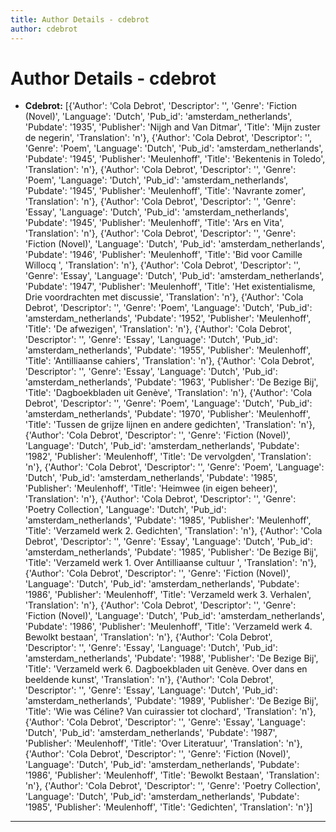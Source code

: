 ```yaml
---
title: Author Details - cdebrot
author: cdebrot
---
```


# Author Details - cdebrot

<ul>
    <li><strong>Cdebrot:</strong> [{'Author': 'Cola Debrot', 'Descriptor': '', 'Genre': 'Fiction (Novel)', 'Language': 'Dutch', 'Pub_id': 'amsterdam_netherlands', 'Pubdate': '1935', 'Publisher': 'Nijgh and Van Ditmar', 'Title': 'Mijn zuster de negerin', 'Translation': 'n'}, {'Author': 'Cola Debrot', 'Descriptor': '', 'Genre': 'Poem', 'Language': 'Dutch', 'Pub_id': 'amsterdam_netherlands', 'Pubdate': '1945', 'Publisher': 'Meulenhoff', 'Title': 'Bekentenis in Toledo', 'Translation': 'n'}, {'Author': 'Cola Debrot', 'Descriptor': '', 'Genre': 'Poem', 'Language': 'Dutch', 'Pub_id': 'amsterdam_netherlands', 'Pubdate': '1945', 'Publisher': 'Meulenhoff', 'Title': 'Navrante zomer', 'Translation': 'n'}, {'Author': 'Cola Debrot', 'Descriptor': '', 'Genre': 'Essay', 'Language': 'Dutch', 'Pub_id': 'amsterdam_netherlands', 'Pubdate': '1945', 'Publisher': 'Meulenhoff', 'Title': 'Ars en Vita', 'Translation': 'n'}, {'Author': 'Cola Debrot', 'Descriptor': '', 'Genre': 'Fiction (Novel)', 'Language': 'Dutch', 'Pub_id': 'amsterdam_netherlands', 'Pubdate': '1946', 'Publisher': 'Meulenhoff', 'Title': 'Bid voor Camille Willocq ', 'Translation': 'n'}, {'Author': 'Cola Debrot', 'Descriptor': '', 'Genre': 'Essay', 'Language': 'Dutch', 'Pub_id': 'amsterdam_netherlands', 'Pubdate': '1947', 'Publisher': 'Meulenhoff', 'Title': 'Het existentialisme, Drie voordrachten met discussie', 'Translation': 'n'}, {'Author': 'Cola Debrot', 'Descriptor': '', 'Genre': 'Poem', 'Language': 'Dutch', 'Pub_id': 'amsterdam_netherlands', 'Pubdate': '1952', 'Publisher': 'Meulenhoff', 'Title': 'De afwezigen', 'Translation': 'n'}, {'Author': 'Cola Debrot', 'Descriptor': '', 'Genre': 'Essay', 'Language': 'Dutch', 'Pub_id': 'amsterdam_netherlands', 'Pubdate': '1955', 'Publisher': 'Meulenhoff', 'Title': 'Antilliaanse cahiers', 'Translation': 'n'}, {'Author': 'Cola Debrot', 'Descriptor': '', 'Genre': 'Essay', 'Language': 'Dutch', 'Pub_id': 'amsterdam_netherlands', 'Pubdate': '1963', 'Publisher': 'De Bezige Bij', 'Title': 'Dagboekbladen uit Genève', 'Translation': 'n'}, {'Author': 'Cola Debrot', 'Descriptor': '', 'Genre': 'Poem', 'Language': 'Dutch', 'Pub_id': 'amsterdam_netherlands', 'Pubdate': '1970', 'Publisher': 'Meulenhoff', 'Title': 'Tussen de grijze lijnen en andere gedichten', 'Translation': 'n'}, {'Author': 'Cola Debrot', 'Descriptor': '', 'Genre': 'Fiction (Novel)', 'Language': 'Dutch', 'Pub_id': 'amsterdam_netherlands', 'Pubdate': '1982', 'Publisher': 'Meulenhoff', 'Title': 'De vervolgden', 'Translation': 'n'}, {'Author': 'Cola Debrot', 'Descriptor': '', 'Genre': 'Poem', 'Language': 'Dutch', 'Pub_id': 'amsterdam_netherlands', 'Pubdate': '1985', 'Publisher': 'Meulenhoff', 'Title': 'Heimwee (in eigen beheer)', 'Translation': 'n'}, {'Author': 'Cola Debrot', 'Descriptor': '', 'Genre': 'Poetry Collection', 'Language': 'Dutch', 'Pub_id': 'amsterdam_netherlands', 'Pubdate': '1985', 'Publisher': 'Meulenhoff', 'Title': 'Verzameld werk 2. Gedichten', 'Translation': 'n'}, {'Author': 'Cola Debrot', 'Descriptor': '', 'Genre': 'Essay', 'Language': 'Dutch', 'Pub_id': 'amsterdam_netherlands', 'Pubdate': '1985', 'Publisher': 'De Bezige Bij', 'Title': 'Verzameld werk 1. Over Antilliaanse cultuur ', 'Translation': 'n'}, {'Author': 'Cola Debrot', 'Descriptor': '', 'Genre': 'Fiction (Novel)', 'Language': 'Dutch', 'Pub_id': 'amsterdam_netherlands', 'Pubdate': '1986', 'Publisher': 'Meulenhoff', 'Title': 'Verzameld werk 3. Verhalen', 'Translation': 'n'}, {'Author': 'Cola Debrot', 'Descriptor': '', 'Genre': 'Fiction (Novel)', 'Language': 'Dutch', 'Pub_id': 'amsterdam_netherlands', 'Pubdate': '1986', 'Publisher': 'Meulenhoff', 'Title': 'Verzameld werk 4. Bewolkt bestaan', 'Translation': 'n'}, {'Author': 'Cola Debrot', 'Descriptor': '', 'Genre': 'Essay', 'Language': 'Dutch', 'Pub_id': 'amsterdam_netherlands', 'Pubdate': '1988', 'Publisher': 'De Bezige Bij', 'Title': 'Verzameld werk 6. Dagboekbladen uit Genève. Over dans en beeldende kunst', 'Translation': 'n'}, {'Author': 'Cola Debrot', 'Descriptor': '', 'Genre': 'Essay', 'Language': 'Dutch', 'Pub_id': 'amsterdam_netherlands', 'Pubdate': '1989', 'Publisher': 'De Bezige Bij', 'Title': 'Wie was Céline? Van cuirassier tot clochard', 'Translation': 'n'}, {'Author': 'Cola Debrot', 'Descriptor': '', 'Genre': 'Essay', 'Language': 'Dutch', 'Pub_id': 'amsterdam_netherlands', 'Pubdate': '1987', 'Publisher': 'Meulenhoff', 'Title': 'Over Literatuur', 'Translation': 'n'}, {'Author': 'Cola Debrot', 'Descriptor': '', 'Genre': 'Fiction (Novel)', 'Language': 'Dutch', 'Pub_id': 'amsterdam_netherlands', 'Pubdate': '1986', 'Publisher': 'Meulenhoff', 'Title': 'Bewolkt Bestaan', 'Translation': 'n'}, {'Author': 'Cola Debrot', 'Descriptor': '', 'Genre': 'Poetry Collection', 'Language': 'Dutch', 'Pub_id': 'amsterdam_netherlands', 'Pubdate': '1985', 'Publisher': 'Meulenhoff', 'Title': 'Gedichten', 'Translation': 'n'}]</li>
</ul>
<hr>